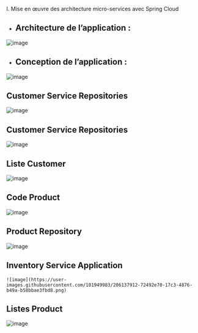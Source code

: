  
I.	Mise en œuvre des architecture micro-services avec Spring Cloud

  * ##  Architecture de l’application :

![image](https://user-images.githubusercontent.com/79708292/206131983-57efaab1-f499-4edc-98a4-bd56ab3d89af.png)

 
 * ##   Conception de l’application :
 
![image](https://user-images.githubusercontent.com/79708292/206132027-b5568a4f-fdcc-4c4a-b705-93f1883495a1.png)

## Customer Service Repositories

 ![image](https://user-images.githubusercontent.com/101949983/206137678-d28d0c84-c41b-441a-952e-d9d9f3da7a86.png)

## Customer Service Repositories
![image](https://user-images.githubusercontent.com/101949983/206137760-c227b758-e460-41be-a51c-7208f36ea354.png)

## Liste Customer
 ![image](https://user-images.githubusercontent.com/101949983/206137792-b8e931a5-c99f-476d-911b-4a2cc02ecaa8.png)

## Code Product
 
![image](https://user-images.githubusercontent.com/101949983/206137836-75024af3-8445-497e-a827-50a9c478536c.png)


## Product Repository
 ![image](https://user-images.githubusercontent.com/101949983/206137880-05922703-163b-4770-ba2f-a4a4d9694045.png)

## Inventory Service Application
	![image](https://user-images.githubusercontent.com/101949983/206137912-72492e70-17c3-4876-b49a-b58bbae3fbd8.png)

## Listes Product
![image](https://user-images.githubusercontent.com/101949983/206137941-f34fd28b-3963-4c5b-af5d-6e2d98022a94.png)

